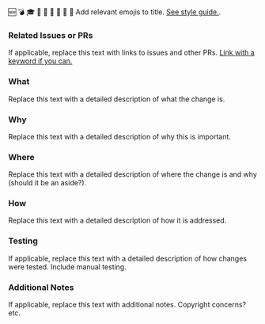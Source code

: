 :new: :bomb: :mortar_board: :memo: :robot: :lipstick: :bug: :telescope: :art: Add relevant emojis to title. [See style guide.](https://github.com/jameshughes89/cs101/blob/main/CONTRIBUTING.md#style-guidelines).


### Related Issues or PRs
If applicable, replace this text with links to issues and other PRs. [Link with a keyword if you can.](https://docs.github.com/en/issues/tracking-your-work-with-issues/creating-issues/linking-a-pull-request-to-an-issue)

### What
Replace this text with a detailed description of what the change is.

### Why
Replace this text with a detailed description of why this is important.

### Where
Replace this text with a detailed description of where the change is and why (should it be an aside?).

### How
Replace this text with a detailed description of how it is addressed.

### Testing
If applicable, replace this text with a detailed description of how changes were tested. Include manual testing.

### Additional Notes
If applicable, replace this text with additional notes. Copyright concerns? etc.
